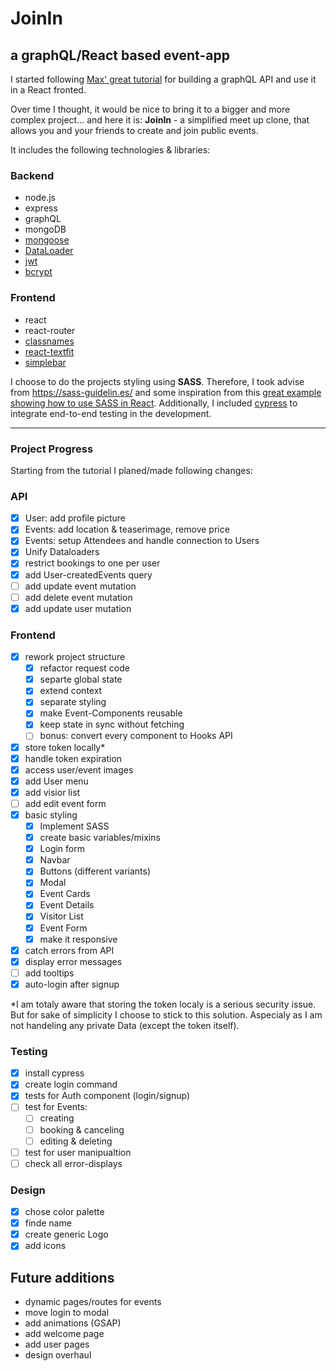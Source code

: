 # JoinIn

## a graphQL/React based event-app

I started following [Max' great tutorial](https://www.youtube.com/watch?v=7giZGFDGnkc&list=PL55RiY5tL51rG1x02Yyj93iypUuHYXcB_) for building a graphQL API and use it in a React fronted.

Over time I thought, it would be nice to bring it to a bigger and more complex project... and here it is: **JoinIn** - a simplified meet up clone, that allows you and your friends to create and join public events.

It includes the following technologies & libraries:

### Backend

- node.js
- express
- graphQL
- mongoDB
- [mongoose](https://mongoosejs.com/)
- [DataLoader](https://github.com/graphql/dataloader)
- [jwt](https://github.com/auth0/node-jsonwebtoken)
- [bcrypt](https://github.com/kelektiv/node.bcrypt.js)

### Frontend

- react
- react-router
- [classnames](https://github.com/JedWatson/classnames#readme)
- [react-textfit](https://github.com/JedWatson/classnames#readme)
- [simplebar](https://github.com/Grsmto/simplebar)

I choose to do the projects styling using **SASS**. Therefore, I took advise from https://sass-guidelin.es/ and some inspiration from this [great example showing how to use SASS in React](https://hugogiraudel.com/2015/06/18/styling-react-components-in-sass/). Additionally, I included [cypress](https://www.cypress.io/) to integrate end-to-end testing in the development.

---

### Project Progress

Starting from the tutorial I planed/made following changes:

### API

- [x] User: add profile picture
- [x] Events: add location & teaserimage, remove price
- [x] Events: setup Attendees and handle connection to Users
- [x] Unify Dataloaders
- [x] restrict bookings to one per user
- [x] add User-createdEvents query
- [ ] add update event mutation
- [ ] add delete event mutation
- [x] add update user mutation

### Frontend

- [x] rework project structure
  - [x] refactor request code
  - [x] separte global state
  - [x] extend context
  - [x] separate styling
  - [x] make Event-Components reusable
  - [x] keep state in sync without fetching
  - [ ] bonus: convert every component to Hooks API
- [x] store token locally\*
- [x] handle token expiration
- [x] access user/event images
- [x] add User menu
- [x] add visior list
- [ ] add edit event form
- [x] basic styling
  - [x] Implement SASS
  - [x] create basic variables/mixins
  - [x] Login form
  - [x] Navbar
  - [x] Buttons (different variants)
  - [x] Modal
  - [x] Event Cards
  - [x] Event Details
  - [x] Visitor List
  - [x] Event Form
  - [x] make it responsive
- [x] catch errors from API
- [x] display error messages
- [ ] add tooltips
- [x] auto-login after signup

\*I am totaly aware that storing the token localy is a serious security issue. But for sake of simplicity I choose to stick to this solution. Aspecialy as I am not handeling any private Data (except the token itself).

### Testing

- [x] install cypress
- [x] create login command
- [x] tests for Auth component (login/signup)
- [ ] test for Events:
  - [ ] creating
  - [ ] booking & canceling
  - [ ] editing & deleting
- [ ] test for user manipualtion
- [ ] check all error-displays

### Design

- [x] chose color palette
- [x] finde name
- [x] create generic Logo
- [x] add icons

## Future additions

- dynamic pages/routes for events
- move login to modal
- add animations (GSAP)
- add welcome page
- add user pages
- design overhaul
